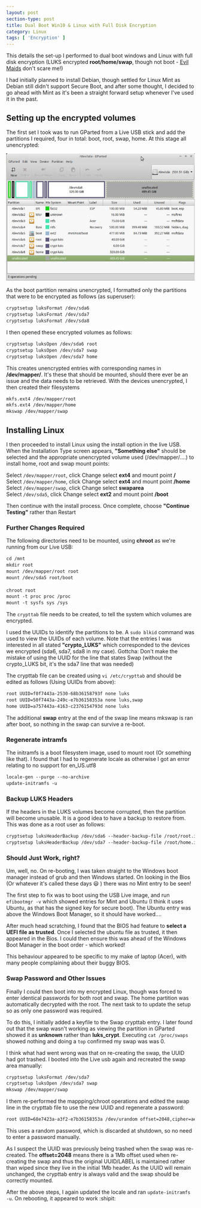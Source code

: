 ```yaml
---
layout: post
section-type: post
title: Dual Boot Win10 & Linux with Full Disk Encryption 
category: Linux
tags: [ 'Encryption' ]
---
```


This details the set-up I performed to dual boot windows and Linux with full disk encryption (LUKS encrypted **root/home/swap**, 
though not boot - [Evil Maids](https://www.schneier.com/blog/archives/2009/10/evil_maid_attac.html) don't scare me!)

I had initially planned to install Debian, though settled for Linux Mint as Debian still didn't support Secure Boot, and after
some thought, I decided to go ahead with Mint as it's been a straight forward setup whenever I've used it in the past.

## Setting up the encrypted volumes

The first set I took was to run GParted from a Live USB stick and add the partitions I required, four in total: boot, root,
swap, home.  At this stage all unencrypted:

![GParted](/img/2018/20180226_GParted.jpg)

As the boot partition remains unencrypted, I formatted only the partitions that were to be encrypted as follows (as
superuser):

```markdown
cryptsetup luksFormat /dev/sda6
cryptsetup luksFormat /dev/sda7
cryptsetup luksFormat /dev/sda8
```

I then opened these encrypted volumes as follows:

```markdown
cryptsetup luksOpen /dev/sda6 root
cryptsetup luksOpen /dev/sda7 swap
cryptsetup luksOpen /dev/sda7 home
```

This creates unencrypted entries with corresponding names in **/dev/mapper/**.  It's these that should be mounted, should there
ever be an issue and the data needs to be retrieved.  With the devices unencrypted, I then created their filesystems

```markdown
mkfs.ext4 /dev/mapper/root
mkfs.ext4 /dev/mapper/home
mkswap /dev/mapper/swap
```

## Installing Linux

I then proceeded to install Linux using the install option in the live USB.  When the Installation Type screen appears,
**"Something else"** should be selected and the appropriate unencrypted volume used (/dev/mapper/....) to install home, root and 
swap mount points:

Select `/dev/mapper/root`, click Change select **ext4** and mount point **/**  
Select `/dev/mapper/home`, click Change select **ext4** and mount point **/home** 
Select `/dev/mapper/swap`, click Change select **swaparea**  
Select `/dev/sda5`, click Change select **ext2** and mount point **/boot**  

Then continue with the install process.  Once complete, choose **"Continue Testing"** rather than Restart

### Further Changes Required

The following directories need to be mounted, using **chroot** as we're running from our Live USB:

```markdown
cd /mnt
mkdir root
mount /dev/mapper/root root
mount /dev/sda5 root/boot

chroot root
mount -t proc proc /proc
mount -t sysfs sys /sys
```

The `crypttab` file needs to be created, to tell the system which volumes are encrypted.  

I used the UUIDs to identify the partitions to be.  A `sudo blkid` command was used to view the UUIDs of each volume.  Note 
that the entries I was interested in all stated **"crypto_LUKS"** which  corresponded to the devices we encrypted (sda6, sda7, 
sda8 in my case).  Gottcha: Don't make the mistake of using the UUID for the line that states Swap (without the crypto_LUKS bit, 
it's the sda7 line that was needed)

The crypttab file can be created using `vi /etc/crypttab` and should be edited as follows (Using UUIDs from above):

```markdown
root UUID=f0f7443a-2530-68b36158793f none luks
root UUID=50f7443a-249c-e7b36158353a none luks,swap
home UUID=a757443a-4163-c2376154793d none luks
```

The additional **swap** entry at the end of the swap line means mkswap is ran after boot, so nothing in the swap can survive
a re-boot.

### Regenerate intramfs

The initramfs is a boot filesystem image, used to mount root (Or something like that). I found that I had to regenerate locale as otherwise I got an error relating to no support for en_US.utf8

```markdown
locale-gen --purge --no-archive
update-initramfs -u
```

### Backup LUKS Headers

If the headers in the LUKS volumes become corrupted, then the partition will become unusable.  It is a good idea to have a backup 
to restore from.  This was done as a root user as follows:

```markdown
cryptsetup luksHeaderBackup /dev/sda6 --header-backup-file /root/root.img
cryptsetup luksHeaderBackup /dev/sda7 --header-backup-file /root/home.img
```


### Should Just Work, right?

Um, well, no.  On re-booting, I was taken straight to the Windows boot manager instead of grub and then Windows started.  On looking
in the Bios (Or whatever it's called these days :smiley: )  there was no Mint entry to be seen!

The first step to fix was to boot using the USB Live image, and run  `efibootmgr -v` which showed entries for Mint and
Ubuntu (I think it uses Ubuntu, as that has the signed key for secure boot).  The Ubuntu entry was above the Windows Boot
Manager, so it should have worked....

After much head scratching, I found that the BIOS had feature to **select a UEFI file as trusted**.  Once I selected the ubuntu
file as trusted, it then appeared in the Bios.  I could then ensure this was ahead of the Windows Boot Manager in the boot
order - which worked!

This behaviour appeared to be specific to my make of laptop (Acer), with many people complaining about their buggy BIOS.

### Swap Password and Other Issues

Finally I could then boot into my encrypted Linux, though was forced to enter identical passwords for both root and swap.  The home
partition was automatically decrypted with the root. The next task to to update the setup so as only one password was
required.

To do this, I initially added a keyfile to the Swap crypttab entry. I  later found out that the swap wasn't working as viewing the
partition in GParted showed it as **unknown** rather than **luks_crypt**.  Executing `cat /proc/swaps` showed nothing and
doing a `top` confirmed my swap was was 0.

I think what had went wrong was that on re-creating the swap, the UUID had got trashed.  I booted into the Live usb again and
recreated the swap area manually:

```markdown
cryptsetup luksFormat /dev/sda7
cryptsetup luksOpen /dev/sda7 swap
mkswap /dev/mapper/swap 
```

I them re-performed the mappping/chroot operations and edited the swap line in the crypttab file to use the new UUID and regenerate 
a password:

```markdown
root UUID=68e7423a-a3f2-e7b36158353a /dev/urandom offset=2048,cipher=aex-xts-plain64,size=256,swap
```

This uses a random password, which is discarded at shutdown, so no need to enter a password manually.  

As I suspect the UUID was previously being trashed when the swap was re-created.  The **offset=2048** means there is a 1Mb 
offset used when re-creating the swap and thus the original UUID/LABEL is maintained rather than wiped since they live in the 
initial 1Mb header.  As the UUID will remain unchanged, the crypttab entry is always valid and the swap should be correctly mounted.

After the above steps, I again updated the locale and ran `update-initramfs -u`.  On rebooting, it appeared to work :shipit:


